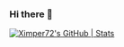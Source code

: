 ### Hi there 👋
[![Ximper72's GitHub | Stats](https://stats.quine.sh/Ximper72/github?theme=dark)](https://quine.sh?utm_source=widgets&utm_campaign=Ximper72)
<!--
**Ximper72/Ximper72** is a ✨ _special_ ✨ repository because its `README.md` (this file) appears on your GitHub profile.

Here are some ideas to get you started:

- 🔭 I’m currently working on ...
- 🌱 I’m currently learning ...
- 👯 I’m looking to collaborate on ...
- 🤔 I’m looking for help with ...
- 💬 Ask me about ...
- 📫 How to reach me: ...
- 😄 Pronouns: ...
- ⚡ Fun fact: ...
-->
